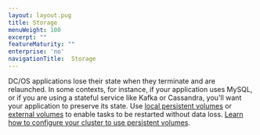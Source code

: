 ```yaml
---
layout: layout.pug
title: Storage
menuWeight: 100
excerpt: ""
featureMaturity: ""
enterprise: 'no'
navigationTitle:  Storage
---
```


<!-- This source repo for this topic is https://github.com/dcos/dcos-docs -->


DC/OS applications lose their state when they terminate and are relaunched. In some contexts, for instance, if your application uses MySQL, or if you are using a stateful service like Kafka or Cassandra, you'll want your application to preserve its state. Use [local persistent volumes](/docs/1.8/usage/storage/persistent-volume/) or [external volumes](/docs/1.8/usage/storage/external-storage/) to enable tasks to be restarted without data loss. [Learn how to configure your cluster to use persistent volumes](/docs/1.8/administration/storage/mount-disk-resources/).
